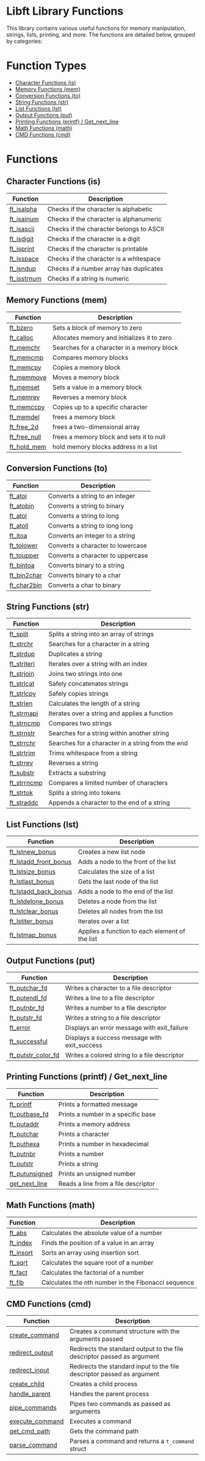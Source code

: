 # Libft Library Functions

This library contains various useful functions for memory manipulation, strings, lists, printing, and more. The functions are detailed below, grouped by categories:

# Function Types

- [Character Functions (is)](#character-functions-is)
- [Memory Functions (mem)](#memory-functions-mem)
- [Conversion Functions (to)](#conversion-functions-to)
- [String Functions (str)](#string-functions-str)
- [List Functions (lst)](#list-functions-lst)
- [Output Functions (put)](#output-functions-put)
- [Printing Functions (printf) / Get_next_line](#printing-functions-printf--get_next_line)
- [Math Functions (math)](#math-functions-math)
- [CMD Functions (cmd)](#cmd-functions-cmd)

# Functions

## Character Functions (is)
| **Function**                   | **Description**                                   |
| ------------------------------ | ------------------------------------------------- |
| [ft_isalpha]                  | Checks if the character is alphabetic            |
| [ft_isalnum]                  | Checks if the character is alphanumeric          |
| [ft_isascii]                  | Checks if the character belongs to ASCII         |
| [ft_isdigit]                  | Checks if the character is a digit               |
| [ft_isprint]                  | Checks if the character is printable             |
| [ft_isspace]                  | Checks if the character is a whitespace          |
| [ft_isndup]                   | Checks if a number array has duplicates          |
| [ft_isstrnum]                 | Checks if a string is numeric                    |

## Memory Functions (mem)
| **Function**                   | **Description**                                   |
| ------------------------------ | ------------------------------------------------- |
| [ft_bzero]                    | Sets a block of memory to zero                   |
| [ft_calloc]                   | Allocates memory and initializes it to zero      |
| [ft_memchr]                   | Searches for a character in a memory block       |
| [ft_memcmp]                   | Compares memory blocks                            |
| [ft_memcpy]                   | Copies a memory block                             |
| [ft_memmove]                  | Moves a memory block                              |
| [ft_memset]                   | Sets a value in a memory block                   |
| [ft_memrev]                   | Reverses a memory block                           |
| [ft_memccpy]                  | Copies up to a specific character                |
| [ft_memdel]                   | frees a memory block                              |
| [ft_free_2d]                  | frees a two-dimensional array                     |
| [ft_free_null]                | frees a memory block and sets it to null         |
| [ft_hold_mem]                 | hold memory blocks address in a list             |

## Conversion Functions (to)
| **Function**                   | **Description**                                   |
| ------------------------------ | ------------------------------------------------- |
| [ft_atoi]                     | Converts a string to an integer                  |
| [ft_atobin]                   | Converts a string to binary                       |
| [ft_atol]                     | Converts a string to long                         |
| [ft_atoll]                    | Converts a string to long long                    |
| [ft_itoa]                     | Converts an integer to a string                  |
| [ft_tolower]                  | Converts a character to lowercase                 |
| [ft_toupper]                  | Converts a character to uppercase                 |
| [ft_bintoa]                   | Converts binary to a string                       |
| [ft_bin2char]                 | Converts binary to a char                         |
| [ft_char2bin]                 | Converts a char to binary                         |

## String Functions (str)
| **Function**                   | **Description**                                   |
| ------------------------------ | ------------------------------------------------- |
| [ft_split]                    | Splits a string into an array of strings         |
| [ft_strchr]                   | Searches for a character in a string             |
| [ft_strdup]                   | Duplicates a string                              |
| [ft_striteri]                 | Iterates over a string with an index             |
| [ft_strjoin]                  | Joins two strings into one                       |
| [ft_strlcat]                  | Safely concatenates strings                      |
| [ft_strlcpy]                  | Safely copies strings                            |
| [ft_strlen]                   | Calculates the length of a string                |
| [ft_strmapi]                  | Iterates over a string and applies a function    |
| [ft_strncmp]                  | Compares two strings                             |
| [ft_strnstr]                  | Searches for a string within another string      |
| [ft_strrchr]                  | Searches for a character in a string from the end|
| [ft_strtrim]                  | Trims whitespace from a string                   |
| [ft_strrev]                   | Reverses a string                                |
| [ft_substr]                   | Extracts a substring                             |
| [ft_strrncmp]                 | Compares a limited number of characters          |
| [ft_strtok]                   | Splits a string into tokens                      |
| [ft_straddc]                  | Appends a character to the end of a string       |

## List Functions (lst)
| **Function**                   | **Description**                                   |
| ------------------------------ | ------------------------------------------------- |
| [ft_lstnew_bonus]             | Creates a new list node                          |
| [ft_lstadd_front_bonus]       | Adds a node to the front of the list             |
| [ft_lstsize_bonus]            | Calculates the size of a list                    |
| [ft_lstlast_bonus]            | Gets the last node of the list                   |
| [ft_lstadd_back_bonus]        | Adds a node to the end of the list               |
| [ft_lstdelone_bonus]          | Deletes a node from the list                     |
| [ft_lstclear_bonus]           | Deletes all nodes from the list                  |
| [ft_lstiter_bonus]            | Iterates over a list                             |
| [ft_lstmap_bonus]             | Applies a function to each element of the list   |

## Output Functions (put)
| **Function**                   | **Description**                                   |
| ------------------------------ | ------------------------------------------------- |
| [ft_putchar_fd]               | Writes a character to a file descriptor          |
| [ft_putendl_fd]               | Writes a line to a file descriptor               |
| [ft_putnbr_fd]                | Writes a number to a file descriptor             |
| [ft_putstr_fd]                | Writes a string to a file descriptor             |
| [ft_error]                    | Displays an error message with exit_failure      |
| [ft_successful]               | Displays a success message with exit_success     |
| [ft_putstr_color_fd]          | Writes a colored string to a file descriptor     |

## Printing Functions (printf) / Get_next_line
| **Function**                   | **Description**                                   |
| ------------------------------ | ------------------------------------------------- |
| [ft_printf]                   | Prints a formatted message                        |
| [ft_putbase_fd]               | Prints a number in a specific base               |
| [ft_putaddr]                  | Prints a memory address                           |
| [ft_putchar]                  | Prints a character                                |
| [ft_puthexa]                  | Prints a number in hexadecimal                    |
| [ft_putnbr]                   | Prints a number                                   |
| [ft_putstr]                   | Prints a string                                   |
| [ft_putunsigned]              | Prints an unsigned number                         |
| [get_next_line]               | Reads a line from a file descriptor               |

## Math Functions (math)
| **Function**                   | **Description**                                   |
| ------------------------------ | ------------------------------------------------- |
| [ft_abs]                      | Calculates the absolute value of a number        |
| [ft_index]                    | Finds the position of a value in an array        |
| [ft_insort]                   | Sorts an array using insertion sort              |
| [ft_sqrt]                     | Calculates the square root of a number           |
| [ft_fact]                     | Calculates the factorial of a number             |
| [ft_fib]                      | Calculates the nth number in the Fibonacci sequence |

## CMD Functions (cmd)
| **Function**                   | **Description**                                   |
| ------------------------------ | ------------------------------------------------- |
| [create_command]              | Creates a command structure with the arguments passed |
| [redirect_output]             | Redirects the standard output to the file descriptor passed as argument |
| [redirect_input]              | Redirects the standard input to the file descriptor passed as argument  |
| [create_child]                | Creates a child process                           |
| [handle_parent]               | Handles the parent process                        |
| [pipe_commands]               | Pipes two commands as passed as arguments        |
| [execute_command]             | Executes a command                                |
| [get_cmd_path]                | Gets the command path                             |
| [parse_command]               | Parses a command and returns a `t_command` struct |


[create_command]: https://github.com/Leined18/Libft/blob/main/srcs/cmd/ft_create_cmd.c
[execute_command]: https://github.com/Leined18/Libft/blob/main/srcs/cmd/ft_execmd.c
[redirect_output]: https://github.com/Leined18/Libft/blob/main/srcs/cmd/ft_redirect_output.c
[redirect_input]: https://github.com/Leined18/Libft/blob/main/srcs/cmd/ft_redirect_input.c
[create_child]: https://github.com/Leined18/Libft/blob/main/srcs/cmd/ft_create_child.c
[handle_parent]: https://github.com/Leined18/Libft/blob/main/srcs/cmd/ft_handle_parent.c
[pipe_commands]: https://github.com/Leined18/Libft/blob/main/srcs/cmd/ft_pipe_cmd.c
[get_cmd_path]: https://github.com/Leined18/Libft/blob/main/srcs/cmd/ft_get_cmd_path.c
[parse_command]: https://github.com/Leined18/Libft/blob/main/srcs/cmd/ft_parse_cmd.c

[ft_isalpha]: https://github.com/Leined18/Libft/blob/main/srcs/is/ft_isalpha.c
[ft_isalnum]: https://github.com/Leined18/Libft/blob/main/srcs/is/ft_isalnum.c
[ft_isascii]: https://github.com/Leined18/Libft/blob/main/srcs/is/ft_isascii.c
[ft_isdigit]: https://github.com/Leined18/Libft/blob/main/srcs/is/ft_isdigit.c
[ft_isprint]: https://github.com/Leined18/Libft/blob/main/srcs/is/ft_isprint.c
[ft_isspace]: https://github.com/Leined18/Libft/blob/main/srcs/is/ft_isspace.c
[ft_isndup]: https://github.com/Leined18/Libft/blob/main/srcs/is/ft_isndup.c
[ft_isstrnum]: https://github.com/Leined18/Libft/blob/main/srcs/is/ft_isstrnum.c

[ft_bzero]: https://github.com/Leined18/Libft/blob/main/srcs/mem/ft_bzero.c
[ft_calloc]: https://github.com/Leined18/Libft/blob/main/srcs/mem/ft_calloc.c
[ft_memchr]: https://github.com/Leined18/Libft/blob/main/srcs/mem/ft_memchr.c
[ft_memcmp]: https://github.com/Leined18/Libft/blob/main/srcs/mem/ft_memcmp.c
[ft_memcpy]: https://github.com/Leined18/Libft/blob/main/srcs/mem/ft_memcpy.c
[ft_memmove]: https://github.com/Leined18/Libft/blob/main/srcs/mem/ft_memmove.c
[ft_memset]: https://github.com/Leined18/Libft/blob/main/srcs/mem/ft_memset.c
[ft_memrev]: https://github.com/Leined18/Libft/blob/main/srcs/mem/ft_memrev.c
[ft_memccpy]: https://github.com/Leined18/Libft/blob/main/srcs/mem/ft_memccpy.c
[ft_memdel]: https://github.com/Leined18/Libft/blob/main/srcs/mem/ft_memdel.c
[ft_free_2d]: https://github.com/Leined18/Libft/blob/main/srcs/mem/ft_free_2d.c
[ft_free_null]: https://github.com/Leined18/Libft/blob/main/srcs/mem/ft_free_null.c
[ft_hold_mem]: https://github.com/Leined18/Libft/blob/main/srcs/mem/ft_hold_mem.c

[ft_atoi]: https://github.com/Leined18/Libft/blob/main/srcs/to/ft_atoi.c
[ft_atobin]: https://github.com/Leined18/Libft/blob/main/srcs/to/ft_atobin.c
[ft_atol]: https://github.com/Leined18/Libft/blob/main/srcs/to/ft_atol.c
[ft_atoll]: https://github.com/Leined18/Libft/blob/main/srcs/to/ft_atoll.c
[ft_itoa]: https://github.com/Leined18/Libft/blob/main/srcs/to/ft_itoa.c
[ft_tolower]: https://github.com/Leined18/Libft/blob/main/srcs/to/ft_tolower.c
[ft_toupper]: https://github.com/Leined18/Libft/blob/main/srcs/to/ft_toupper.c
[ft_bintoa]: https://github.com/Leined18/Libft/blob/main/srcs/to/ft_bintoa.c
[ft_bin2char]: https://github.com/Leined18/Libft/blob/main/srcs/to/ft_bin2char.c
[ft_char2bin]: https://github.com/Leined18/Libft/blob/main/srcs/to/ft_char2bin.c

[ft_split]: https://github.com/Leined18/Libft/blob/main/srcs/str/ft_split.c
[ft_strchr]: https://github.com/Leined18/Libft/blob/main/srcs/str/ft_strchr.c
[ft_strdup]: https://github.com/Leined18/Libft/blob/main/srcs/str/ft_strdup.c
[ft_striteri]: https://github.com/Leined18/Libft/blob/main/srcs/str/ft_striteri.c
[ft_strjoin]: https://github.com/Leined18/Libft/blob/main/srcs/str/ft_strjoin.c
[ft_strlcat]: https://github.com/Leined18/Libft/blob/main/srcs/str/ft_strlcat.c
[ft_strlcpy]: https://github.com/Leined18/Libft/blob/main/srcs/str/ft_strlcpy.c
[ft_strlen]: https://github.com/Leined18/Libft/blob/main/srcs/str/ft_strlen.c
[ft_strmapi]: https://github.com/Leined18/Libft/blob/main/srcs/str/ft_strmapi.c
[ft_strncmp]: https://github.com/Leined18/Libft/blob/main/srcs/str/ft_strncmp.c
[ft_strnstr]: https://github.com/Leined18/Libft/blob/main/srcs/str/ft_strnstr.c
[ft_strrchr]: https://github.com/Leined18/Libft/blob/main/srcs/str/ft_strrchr.c
[ft_strtrim]: https://github.com/Leined18/Libft/blob/main/srcs/str/ft_strtrim.c
[ft_strrev]: https://github.com/Leined18/Libft/blob/main/srcs/str/ft_strrev.c
[ft_substr]: https://github.com/Leined18/Libft/blob/main/srcs/str/ft_substr.c
[ft_strrncmp]: https://github.com/Leined18/Libft/blob/main/srcs/str/ft_strrncmp.c
[ft_strtok]: https://github.com/Leined18/Libft/blob/main/srcs/str/ft_strtok.c
[ft_straddc]: https://github.com/Leined18/Libft/blob/main/srcs/str/ft_straddc.c

[ft_lstnew_bonus]: https://github.com/Leined18/Libft/blob/main/srcs/lst/ft_lstnew_bonus.c
[ft_lstadd_front_bonus]: https://github.com/Leined18/Libft/blob/main/srcs/lst/ft_lstadd_front_bonus.c
[ft_lstsize_bonus]: https://github.com/Leined18/Libft/blob/main/srcs/lst/ft_lstsize_bonus.c
[ft_lstlast_bonus]: https://github.com/Leined18/Libft/blob/main/srcs/lst/ft_lstlast_bonus.c
[ft_lstadd_back_bonus]: https://github.com/Leined18/Libft/blob/main/srcs/lst/ft_lstadd_back_bonus.c
[ft_lstdelone_bonus]: https://github.com/Leined18/Libft/blob/main/srcs/lst/ft_lstdelone_bonus.c
[ft_lstclear_bonus]: https://github.com/Leined18/Libft/blob/main/srcs/lst/ft_lstclear_bonus.c
[ft_lstiter_bonus]: https://github.com/Leined18/Libft/blob/main/srcs/lst/ft_lstiter_bonus.c
[ft_lstmap_bonus]: https://github.com/Leined18/Libft/blob/main/srcs/lst/ft_lstmap_bonus.c

[ft_putchar_fd]: https://github.com/Leined18/Libft/blob/main/srcs/put/ft_putchar_fd.c
[ft_putendl_fd]: https://github.com/Leined18/Libft/blob/main/srcs/put/ft_putendl_fd.c
[ft_putnbr_fd]: https://github.com/Leined18/Libft/blob/main/srcs/put/ft_putnbr_fd.c
[ft_putstr_fd]: https://github.com/Leined18/Libft/blob/main/srcs/put/ft_putstr_fd.c
[ft_error]: https://github.com/Leined18/Libft/blob/main/srcs/put/ft_error.c
[ft_successful]: https://github.com/Leined18/Libft/blob/main/srcs/put/ft_successful.c
[ft_putstr_color_fd]: https://github.com/Leined18/Libft/blob/main/srcs/put/ft_putstr_color_fd.c

[ft_printf]: https://github.com/Leined18/Libft/blob/main/srcs/printf/ft_printf.c
[ft_putbase_fd]: https://github.com/Leined18/Libft/blob/main/srcs/printf/put/ft_putbase_fd.c
[ft_putaddr]: https://github.com/Leined18/Libft/blob/main/srcs/printf/put/ft_putaddr.c
[ft_putchar]: https://github.com/Leined18/Libft/blob/main/srcs/printf/put/ft_putchar.c
[ft_puthexa]: https://github.com/Leined18/Libft/blob/main/srcs/printf/put/ft_puthexa.c
[ft_putnbr]: https://github.com/Leined18/Libft/blob/main/srcs/printf/put/ft_putnbr.c
[ft_putstr]: https://github.com/Leined18/Libft/blob/main/srcs/printf/put/ft_putstr.c
[ft_putunsigned]: https://github.com/Leined18/Libft/blob/main/srcs/printf/put/ft_putunsigned.c
[get_next_line]: https://github.com/Leined18/Libft/blob/main/srcs/get/get_next_line.c

[ft_fact]: https://github.com/Leined18/Libft/blob/main/srcs/math/ft_fact.c
[ft_fib]: https://github.com/Leined18/Libft/blob/main/srcs/math/ft_fib.c
[ft_abs]: https://github.com/Leined18/Libft/blob/main/srcs/math/ft_abs.c
[ft_index]: https://github.com/Leined18/Libft/blob/main/srcs/math/ft_index.c
[ft_insort]: https://github.com/Leined18/Libft/blob/main/srcs/math/ft_insort.c
[ft_sqrt]: https://github.com/Leined18/Libft/blob/main/srcs/math/ft_sqrt.c
